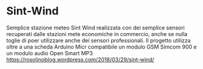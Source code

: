 # Sint-Wind
Semplice stazione meteo Sint Wind realizzata con dei semplice sensori recuperati dalle stazioni mete economiche in commercio, anche se nulla toglie di poer utilizzare anche dei sensori professionali. Il progetto utilizza oltre a una scheda Arduino Micr compatibile un modulo GSM Simcom 900 e un modulo audio Open Smart MP3
https://rosolinoblog.wordpress.com/2018/03/29/sint-wind/
